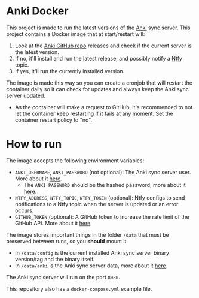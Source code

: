 # Anki Docker

This project is made to run the latest versions of the [Anki](https://github.com/ankitects/anki) sync server.
This project contains a Docker image that at start/restart will:

1. Look at the [Anki GitHub repo](https://github.com/ankitects/anki/releases) releases and check if the current server is the latest version.
2. If no, it'll install and run the latest release, and possibly notify a [Ntfy](https://github.com/binwiederhier/ntfy) topic.
3. If yes, it'll run the currently installed version.

The image is made this way so you can create a cronjob that will restart the container daily so it can check for updates and always keep the Anki sync server updated.

- As the container will make a request to GitHub, it's recommended to not let the container keep restarting if it fails at any moment. Set the container restart policy to "no".

# How to run

The image accepts the following environment variables:

- `ANKI_USERNAME`, `ANKI_PASSWORD` (not optional): The Anki sync server user. More about it [here](https://docs.ankiweb.net/sync-server.html#multiple-users).
  - The `ANKI_PASSWORD` should be the hashed password, more about it [here](https://docs.ankiweb.net/sync-server.html#hashed-passwords).
- `NTFY_ADDRESS`, `NTFY_TOPIC`, `NTFY_TOKEN` (optional): Ntfy configs to send notifications to a Ntfy topic when the server is updated or an error occurs.
- `GITHUB_TOKEN` (optional): A GitHub token to increase the rate limit of the GitHub API. More about it [here](https://docs.github.com/en/rest/using-the-rest-api/rate-limits-for-the-rest-api?apiVersion=2022-11-28).

The image stores important things in the folder `/data` that must be preserved between runs, so you **should** mount it.

- In `/data/config` is the current installed Anki sync server binary version/tag and the binary itself.
- In `/data/anki` is the Anki sync server data, more about it [here](https://docs.ankiweb.net/sync-server.html#storage-location).

The Anki sync server will run on the port `8080`.

This repository also has a `docker-compose.yml` example file.
